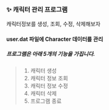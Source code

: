 ### ✨ 캐릭터 관리 프로그램
캐릭터정보를 생성, 조회, 수정, 삭제해보자

#### user.dat 파일에 Character 데이터를 관리

##### 프로그램은 아래 5개의 기능을 가집니다.
> 1. 캐릭터 생성
> 2. 캐릭터 정보 조회
> 3. 캐릭터 정보 수정
> 4. 캐릭터 삭제
> 5. 프로그램 종료
